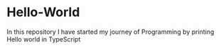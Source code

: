 # Hello-World
In this repository I have started my journey of Programming by printing Hello world in TypeScript 
